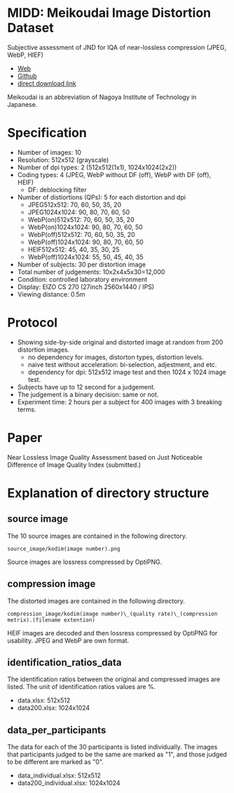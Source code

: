 # MIDD: Meikoudai Image Distortion Dataset
Subjective assessment of JND for IQA of near-lossless compression (JPEG, WebP, HIEF)

* [Web](https://norishigefukushima.github.io/iqanearlossless/)
* [Github](https://github.com/norishigefukushima/iqanearlossless)
* [direct download link](./MIDD.zip)

Meikoudai is an abbreviation of Nagoya Institute of Technology in Japanese.

# Specification
* Number of images: 10
* Resolution: 512x512 (grayscale)
* Number of dpi types: 2 (512x512(1x1), 1024x1024(2x2))
* Coding types: 4 (JPEG, WebP without DF (off), WebP with DF (off), HEIF)
	* DF: deblocking filter
* Number of distiortions (QPs): 5 for each distortion and dpi
	* JPEG512x512: 70, 60, 50, 35, 20
	* JPEG1024x1024: 90, 80, 70, 60, 50
	* WebP(on)512x512: 70, 60, 50, 35, 20
	* WebP(on)1024x1024: 90, 80, 70, 60, 50
	* WebP(off)512x512: 70, 60, 50, 35, 20
	* WebP(off)1024x1024: 90, 80, 70, 60, 50
	* HEIF512x512: 45, 40, 35, 30, 25
	* WebP(off)1024x1024: 55, 50, 45, 40, 35
* Number of subjects: 30 per distortion image
* Total number of judgements: 10x2x4x5x30=12,000
* Condition: controlled laboratory environment
* Display: EIZO CS 270 (27inch  2560x1440 / IPS)
* Viewing distance: 0.5m

# Protocol
* Showing side-by-side original and distorted image at random from 200 distortion images.
	* no dependency for images, distorton types, distortion levels.
	* naive test without acceleration: bi-selection, adjestment, and etc.
	* dependency for dpi: 512x512 image test and then 1024 x 1024 image test.
* Subjects have up to 12 second for a judgement.
* The judgement is a binary decision: same or not.
* Experiment time: 2 hours per a subject for 400 images with 3 breaking terms.

# Paper
Near Lossless Image Quality Assessment based on Just Noticeable Difference of Image Quality Index (submitted.)

# Explanation of directory structure
## source image
The 10 source images are contained in the following directory.
```
source_image/kodim(image number).png
```
Source images are lossress compressed by OptiPNG.

## compression image
The distorted images are contained in the following directory.
```
compression_image/kodim(image number)\_(quality rate)\_(compression metrix).(filename extention)
```

HEIF images are decoded and then lossress compressed by OptiPNG for usability.
JPEG and WebP are own format.

## identification\_ratios\_data
The identification ratios between the original and compressed images are listed.
The unit of identification ratios values are %.

* data.xlsx: 512x512
* data200.xlsx: 1024x1024

## data\_per\_participants
The data for each of the 30 participants is listed individually.
The images that participants judged to be the same are marked as "1", and those judged to be different are marked as "0".

* data\_individual.xlsx: 512x512
* data200\_individual.xlsx: 1024x1024
